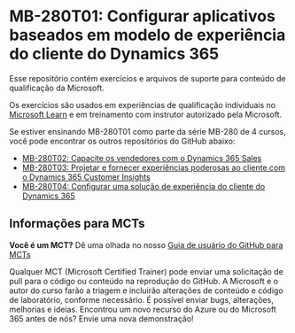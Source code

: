 # MB-280T01: Configurar aplicativos baseados em modelo de experiência do cliente do Dynamics 365 

Esse repositório contém exercícios e arquivos de suporte para conteúdo de qualificação da Microsoft.

Os exercícios são usados em experiências de qualificação individuais no [Microsoft Learn](https://learn.microsoft.com) e em treinamento com instrutor autorizado pela Microsoft.

Se estiver ensinando MB-280T01 como parte da série MB-280 de 4 cursos, você pode encontrar os outros repositórios do GitHub abaixo:
- [MB-280T02: Capacite os vendedores com o Dynamics 365 Sales](https://github.com/MicrosoftLearning/MB-280T02-Empower-sellers-with-Dynamics-365-Sales-and-Microsoft-365-Copilot-for-Sales)
- [MB-280T03: Projetar e fornecer experiências poderosas ao cliente com o Dynamics 365 Customer Insights](https://github.com/MicrosoftLearning/MB-280T03-Design-and-deliver-powerful-customer-experiences-with-Dynamics-365-Customer-Insights)
- [MB-280T04: Configurar uma solução de experiência do cliente do Dynamics 365](https://github.com/MicrosoftLearning/MB-280T04-Configure-a-Dynamics-365-customer-experience-solution)

## Informações para MCTs

**Você é um MCT?** Dê uma olhada no nosso [Guia de usuário do GitHub para MCTs](https://microsoftlearning.github.io/MCT-User-Guide/)

Qualquer MCT (Microsoft Certified Trainer) pode enviar uma solicitação de pull para o código ou conteúdo na reprodução do GitHub. A Microsoft e o autor do curso farão a triagem e incluirão alterações de conteúdo e código de laboratório, conforme necessário. É possível enviar bugs, alterações, melhorias e ideias. Encontrou um novo recurso do Azure ou do Microsoft 365 antes de nós? Envie uma nova demonstração!
